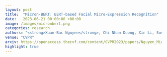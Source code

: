 ```yaml
---
layout: post
title:  "Micron-BERT: BERT-based Facial Micro-Expression Recognition"
date:   2023-06-21 00:00:00 +00:00
image: /images/micronbert.png
categories: research
authors: "<strong>Xuan-Bac Nguyen</strong>, Chi Nhan Duong, Xin Li, Susan Gauch, Han-Seok Seo, Khoa Luu"
venue: "CVPR"
arxiv: https://openaccess.thecvf.com/content/CVPR2023/papers/Nguyen_Micron-BERT_BERT-Based_Facial_Micro-Expression_Recognition_CVPR_2023_paper.pdf
highlight: true
---
```

